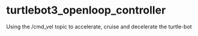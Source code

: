 # turtlebot3_openloop_controller
Using the /cmd_vel topic to accelerate, cruise and decelerate the turtle-bot
